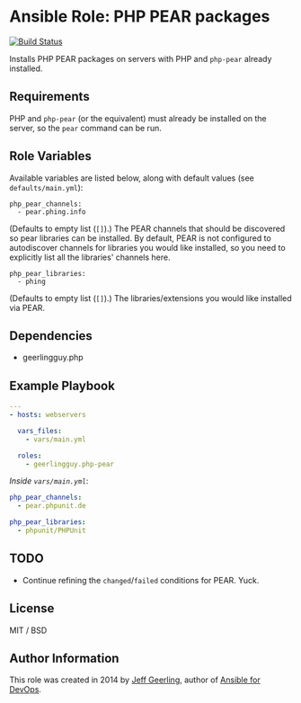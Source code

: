 # Ansible Role: PHP PEAR packages

[![Build Status](https://travis-ci.com/geerlingguy/ansible-role-php-pear.svg?branch=master)](https://travis-ci.com/geerlingguy/ansible-role-php-pear)

Installs PHP PEAR packages on servers with PHP and `php-pear` already installed.

## Requirements

PHP and `php-pear` (or the equivalent) must already be installed on the server, so the `pear` command can be run.

## Role Variables

Available variables are listed below, along with default values (see `defaults/main.yml`):

    php_pear_channels:
      - pear.phing.info

(Defaults to empty list (`[]`).) The PEAR channels that should be discovered so pear libraries can be installed. By default, PEAR is not configured to autodiscover channels for libraries you would like installed, so you need to explicitly list all the libraries' channels here.

    php_pear_libraries:
      - phing

(Defaults to empty list (`[]`).) The libraries/extensions you would like installed via PEAR.

## Dependencies

  - geerlingguy.php

## Example Playbook

```yaml
---
- hosts: webservers

  vars_files:
    - vars/main.yml

  roles:
    - geerlingguy.php-pear
```

*Inside `vars/main.yml`*:

```yaml
php_pear_channels:
  - pear.phpunit.de

php_pear_libraries:
  - phpunit/PHPUnit
```

## TODO

  - Continue refining the `changed`/`failed` conditions for PEAR. Yuck.

## License

MIT / BSD

## Author Information

This role was created in 2014 by [Jeff Geerling](https://www.jeffgeerling.com/), author of [Ansible for DevOps](https://www.ansiblefordevops.com/).
